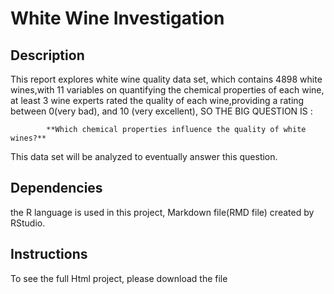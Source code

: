 # White Wine Investigation 

## Description

This report explores white wine quality data set, which contains 4898 white wines,with 11 variables on quantifying the chemical properties
of each wine, at least 3 wine experts rated the quality of each wine,providing a rating between 0(very bad), and 10 (very excellent), 
SO THE BIG QUESTION IS :

            **Which chemical properties influence the quality of white wines?**
            
This data set will be analyzed to eventually answer this question.

## Dependencies

the R language is used in this project, Markdown file(RMD file) created by RStudio.

## Instructions
To see the full Html project, please download the file
